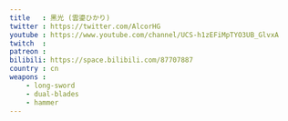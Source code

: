 ```yaml
---
title   : 黑光 (雲鎏ひかり)
twitter : https://twitter.com/AlcorHG
youtube : https://www.youtube.com/channel/UCS-h1zEFiMpTYO3UB_GlvxA
twitch  :
patreon :
bilibili: https://space.bilibili.com/87707887
country : cn
weapons :
    - long-sword
    - dual-blades
    - hammer
---
```

